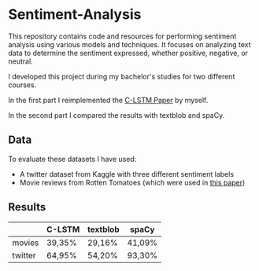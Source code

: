 # Sentiment-Analysis

This repository contains code and resources for performing sentiment analysis using various models and techniques.
It focuses on analyzing text data to determine the sentiment expressed, whether positive, negative, or neutral.

I developed this project during my bachelor's studies for two different courses.

In the first part I reimplemented the [C-LSTM Paper](https://arxiv.org/pdf/1511.08630) by myself.

In the second part I compared the results with textblob and spaCy.

## Data

To evaluate these datasets I have used:

* A twitter dataset from Kaggle with three different sentiment labels
* Movie reviews from Rotten Tomatoes (which were used in [this paper](https://aclanthology.org/D13-1170/))

## Results

||C-LSTM|textblob|spaCy|
|--|--|--|--|
|movies|	39,35%|	29,16%	|41,09%|
|twitter	|64,95%|	54,20%|	93,30%|

